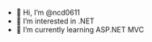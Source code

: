 - 👋 Hi, I’m @ncd0611
- 👀 I’m interested in .NET
- 🌱 I’m currently learning ASP.NET MVC
<!---   💞️ I’m looking to collaborate on ...
 📫 How to reach me ...
--->

<!---
ncd0611/ncd0611 is a ✨ special ✨ repository because its `README.md` (this file) appears on your GitHub profile.
You can click the Preview link to take a look at your changes.
--->
